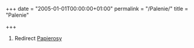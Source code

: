 +++
date = "2005-01-01T00:00:00+01:00"
permalink = "/Palenie/"
title = "Palenie"

+++

1.  Redirect [Papierosy](/atopedia/Papierosy "wikilink")

